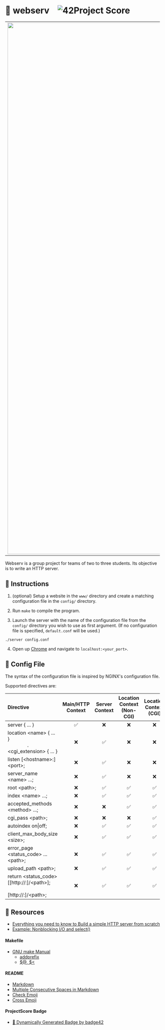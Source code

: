 # :large_orange_diamond: webserv &ensp; ![42Project Score](https://badge42.herokuapp.com/api/project/floogman/webserv)

|   |   |
|:-:|:-:|
<img width="1726" alt="webserv" src="https://user-images.githubusercontent.com/59726559/136910177-efdf7931-e1e4-47e4-a459-0419eadf3a82.png"> | Team Member<a href="https://github.com/magalifabri"><sub><br><b>mfabri</b></sub><img src="https://avatars.githubusercontent.com/u/65071369?v=4" alt="mfabri" width="200"/></a> |

Webserv is a group project for teams of two to three students. Its objective is to write an HTTP server.

## :small_orange_diamond: Instructions

1. (optional) Setup a website in the `www/` directory and create a matching configuration file in the `config/` directory.

1. Run `make` to compile the program.

2. Launch the server with the name of the configuration file from the `config/` directory you wish to use as first argument. (If no configuration file is specified, `default.conf` will be used.)
```
./server config.conf
```

4. Open up [Chrome](https://www.google.com/intl/en/chrome/) and navigate to `localhost:<your_port>`.

## :small_orange_diamond: Config File

The syntax of the configuration file is inspired by NGINX's configuration file.

Supported directives are:

Directive | Main/HTTP Context | Server Context | Location Context (Non-CGI) | Location Context (CGI) |
:---------|:-----------------:|:--------------:|:--------------------------:|:----------------------:|
server { ... } | ✅ | ❌ | ❌ | ❌
location \<name\> { ... }<br>&emsp;&emsp;&emsp;&emsp;.\<cgi_extension\> { ... } | ❌ | ✅ | ❌ | ❌
listen [\<hostname\>:]\<port\>; | ❌ | ✅ | ❌ | ❌
server_name \<name\> ...; | ❌ | ✅ | ❌ | ❌
root \<path\>; | ❌ | ✅ | ✅ | ✅
index \<name\> ...; | ❌ | ✅ | ✅ | ✅
accepted_methods \<method\> ...; | ❌ | ❌ | ✅ | ✅
cgi_pass \<path\>; | ❌ | ❌ | ❌ | ✅
autoindex on\|off; | ❌ | ✅ | ✅ | ✅
client_max_body_size \<size\>; | ❌ | ✅ | ✅ | ✅
error_page \<status_code\> ... \<path\>; | ❌ | ✅ | ✅ | ✅
upload_path \<path\>; | ❌ | ✅ | ✅ | ✅
return \<status_code\> [[http://<hostname>:<port>]/\<path\>];<br>&emsp;&emsp;&emsp;[http://<hostname>:<port>]/\<path\>; | ❌ | ✅ | ✅ | ✅

## :small_orange_diamond: Resources
- [Everything you need to know to Build a simple HTTP server from scratch](https://medium.com/from-the-scratch/http-server-what-do-you-need-to-know-to-build-a-simple-http-server-from-scratch-d1ef8945e4fa)
- [Example: Nonblocking I/O and select()](https://www.ibm.com/docs/en/i/7.1?topic=designs-example-nonblocking-io-select)
#### Makefile
- [GNU make Manual](https://www.gnu.org/software/make/manual/make.html)
    - [addprefix](https://www.gnu.org/software/make/manual/make.html#File-Name-Functions)
    - [$@, $<](https://www.gnu.org/software/make/manual/html_node/Automatic-Variables.html#Automatic-Variables)
#### README
- [Markdown](https://docs.github.com/en/github/writing-on-github/getting-started-with-writing-and-formatting-on-github/basic-writing-and-formatting-syntax)
- [Multiple Consecutive Spaces in Markdown](https://steemit.com/markdown/@jamesanto/how-to-add-multiple-spaces-between-texts-in-markdown)
- [Check Emoji](https://emojipedia.org/check-mark-button/)
- [Cross Emoji](https://emojipedia.org/cross-mark/)
#### ProjectScore Badge
- [🚀 Dynamically Generated Badge by badge42](https://github.com/JaeSeoKim/badge42)

